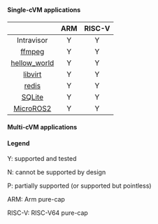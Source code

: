 



### 

#### Single-cVM applications

|                 				| ARM | RISC-V |
|:---------------:				|:---:|:------:|
| Intravisor 					|  Y  |   Y    |
| [ffmpeg](single/apps/ffmpeg)               	|  Y  |   Y    |
| [hellow_world](single/apps/hello_world)       |  Y  |   Y    |
| [libvirt](single/apps/libvirt)           	|  Y  |   Y    |
| [redis](single/apps/redis)           		|  Y  |   Y    |
| [SQLite](single/apps/sqlite)           	|  Y  |   Y    |
| [MicroROS2](single/apps/uros2)           	|  Y  |   Y    |

#### Multi-cVM applications

#### Legend
Y: supported and tested

N: cannot be supported by design

P: partially supported (or supported but pointless)

ARM: Arm pure-cap

RISC-V: RISC-V64 pure-cap
